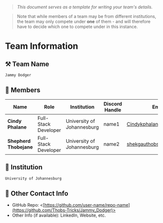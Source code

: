 > *This document serves as a template for writing your team's details.*

> Note that while members of a team may be from different institutions, the team may only compete under **one** of them - and will therefore have to decide which one to compete under in this instance.

# Team Information

## ⚒️ Team Name
``` c
Jammy Dodger
```

## 👥 Members
| Name     | Role                | Institution           | Discord Handle | Email |
|----------|---------------------|-----------------------| -------------------|-------------|
| **Cindy Phalane**   | Full-Stack Developer   | University of Johannesburg | name1 | <Cindykphalane@gmail.com> |
| **Shepherd Thobejane**   | Full-Stack Developer  | University of Johannesburg | name2 | <shekgauthobs1@gmail.com> |

## 🏫 Institution
``` c
University of Johannesburg
```

## 📧 Other Contact Info
- GitHub Repo: <[https://github.com/user-name/repo-name](https://github.com/Thobs-Tricks/Jammy_Dodger)>
- Other Info (if available): LinkedIn, Website, etc.
